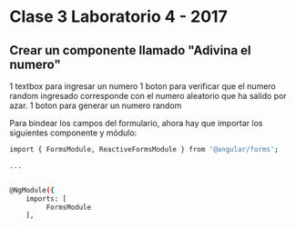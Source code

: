 # Clase 3 Laboratorio 4 - 2017

## Crear un componente llamado "Adivina el numero"
1 textbox para ingresar un numero
1 boton para verificar que el numero random ingresado corresponde con el numero aleatorio que ha salido por azar.
1 boton para generar un numero random

Para bindear los campos del formulario, ahora hay que importar los siguientes componente y módulo:

```sh
import { FormsModule, ReactiveFormsModule } from '@angular/forms';

...


@NgModule({
    imports: [
         FormsModule      
    ],

```
